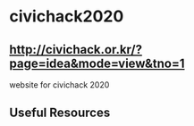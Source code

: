 # civichack2020

## http://civichack.or.kr/?page=idea&mode=view&tno=1

website for civichack 2020


## Useful Resources
